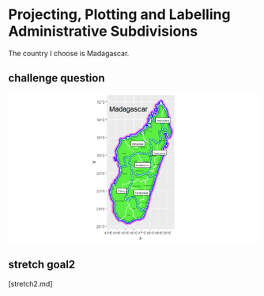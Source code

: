 # Projecting, Plotting and Labelling Administrative Subdivisions
The country I choose is Madagascar.
## challenge question
![](Madagascar.png)
## stretch goal2
[stretch2.md]
